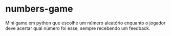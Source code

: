 # numbers-game
Mini game em python que escolhe um número aleatório enquanto o jogador deve acertar qual número foi esse, sempre recebendo um feedback.
